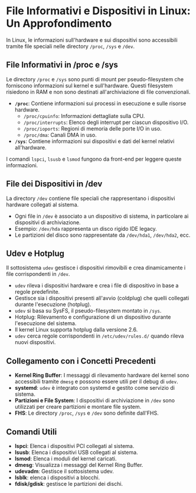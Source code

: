 # File Informativi e Dispositivi in Linux: Un Approfondimento

In Linux, le informazioni sull'hardware e sui dispositivi sono accessibili tramite file speciali nelle directory `/proc`, `/sys` e `/dev`.

## File Informativi in /proc e /sys

Le directory `/proc` e `/sys` sono punti di mount per pseudo-filesystem che forniscono informazioni sul kernel e sull'hardware. Questi filesystem risiedono in RAM e non sono destinati all'archiviazione di file convenzionali.

* **`/proc`**: Contiene informazioni sui processi in esecuzione e sulle risorse hardware.
    * `/proc/cpuinfo`: Informazioni dettagliate sulla CPU.
    * `/proc/interrupts`: Elenco degli interrupt per ciascun dispositivo I/O.
    * `/proc/ioports`: Regioni di memoria delle porte I/O in uso.
    * `/proc/dma`: Canali DMA in uso.
* **`/sys`**: Contiene informazioni sui dispositivi e dati del kernel relativi all'hardware.

I comandi `lspci`, `lsusb` e `lsmod` fungono da front-end per leggere queste informazioni.

## File dei Dispositivi in /dev

La directory `/dev` contiene file speciali che rappresentano i dispositivi hardware collegati al sistema.

* Ogni file in `/dev` è associato a un dispositivo di sistema, in particolare ai dispositivi di archiviazione.
* Esempio: `/dev/hda` rappresenta un disco rigido IDE legacy.
* Le partizioni del disco sono rappresentate da `/dev/hda1`, `/dev/hda2`, ecc.

## Udev e Hotplug

Il sottosistema `udev` gestisce i dispositivi rimovibili e crea dinamicamente i file corrispondenti in `/dev`.

* `udev` rileva i dispositivi hardware e crea i file di dispositivo in base a regole predefinite.
* Gestisce sia i dispositivi presenti all'avvio (coldplug) che quelli collegati durante l'esecuzione (hotplug).
* `udev` si basa su SysFS, il pseudo-filesystem montato in `/sys`.
* Hotplug: Rilevamento e configurazione di un dispositivo durante l'esecuzione del sistema.
* Il kernel Linux supporta hotplug dalla versione 2.6.
* `udev` cerca regole corrispondenti in `/etc/udev/rules.d/` quando rileva nuovi dispositivi.

## Collegamento con i Concetti Precedenti

* **Kernel Ring Buffer**: I messaggi di rilevamento hardware del kernel sono accessibili tramite `dmesg` e possono essere utili per il debug di `udev`.
* **systemd**: `udev` è integrato con systemd e gestito come servizio di sistema.
* **Partizioni e File System**: I dispositivi di archiviazione in `/dev` sono utilizzati per creare partizioni e montare file system.
* **FHS**: Le directory `/proc`, `/sys` e `/dev` sono definite dall'FHS.

## Comandi Utili

* **lspci**: Elenca i dispositivi PCI collegati al sistema.
* **lsusb**: Elenca i dispositivi USB collegati al sistema.
* **lsmod**: Elenca i moduli del kernel caricati.
* **dmesg**: Visualizza i messaggi del Kernel Ring Buffer.
* **udevadm**: Gestisce il sottosistema udev.
* **lsblk**: elenca i dispositivi a blocchi.
* **fdisk/gdisk**: gestisce le partizioni dei dischi.